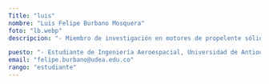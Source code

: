 ```yaml
---
Title: "luis"
nombre: "Luis Felipe Burbano Mosquera"
foto: "lb.webp"
descripcion: "- Miembro de investigación en motores de propelente sólido"

puesto: "- Estudiante de Ingeniería Aeroespacial, Universidad de Antioquia"
email: "felipe.burbano@udea.edu.co"
rango: "estudiante"
---
```

